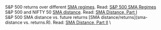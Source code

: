 S&P 500 returns over different [SMA regimes](sp500-sma-regime.R). Read: [S&P 500 SMA Regimes](https://stockviz.biz/2018/12/04/sp-500-sma-regimes/) \
S&P 500 and NIFTY 50 [SMA distance](sma-distance.R). Read: [SMA Distance, Part I](https://stockviz.biz/2018/12/24/sma-distance-part-i/) \
S&P 500 SMA distance vs. future returns [SMA distance/returns](sma-distance vs. returns.R). Read: [SMA Distance, Part II](https://stockviz.biz/2018/12/25/sma-distance-part-ii/) \
